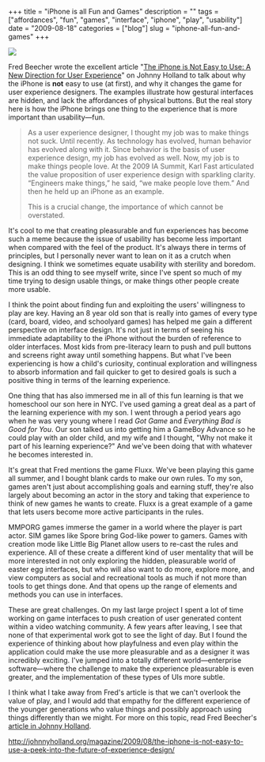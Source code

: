 +++
title = "iPhone is all Fun and Games"
description = ""
tags = ["affordances", "fun", "games", "interface", "iphone", "play", "usability"]
date = "2009-08-18"
categories = ["blog"]
slug = "iphone-all-fun-and-games"
+++



  <div class="notebook-screenshot"><a href="http://johnnyholland.org/magazine/2009/08/the-iphone-is-not-easy-to-use-a-peek-into-the-future-of-experience-design/"><img src="/media/bluga/wt4a8b1adb1092d.jpg"/></a></div><p>Fred Beecher wrote the excellent article "<a href="http://johnnyholland.org/magazine/2009/08/the-iphone-is-not-easy-to-use-a-peek-into-the-future-of-experience-design/">The iPhone is Not Easy to Use: A New Direction for User Experience</a>" on Johnny Holland to talk about why the iPhone is <strong>not</strong> easy to use (at first), and why it changes the game for user experience designers. The examples illustrate how gestural interfaces are hidden, and lack the affordances of physical buttons. But the real story here is how the iPhone brings one thing to the experience that is more important than usability&#8212;fun.</p>
<blockquote><p>As a user experience designer, I thought my job was to make things not suck. Until recently. As technology has evolved, human behavior has evolved along with it. Since behavior is the basis of user experience design, my job has evolved as well. Now, my job is to make things people love. At the 2009 IA Summit, Karl Fast articulated the value proposition of user experience design with sparkling clarity. “Engineers make things,” he said, “we make people love them.” And then he held up an iPhone as an example.</p>
<p>This is a crucial change, the importance of which cannot be overstated.</p></blockquote>
<p>It's cool to me that creating pleasurable and fun experiences has become such a meme because the issue of usability has become less important when compared with the feel of the product. It's always there in terms of principles, but I personally never want to lean on it as a crutch when designing. I think we sometimes equate usability with sterility and boredom. This is an odd thing to see myself write, since I've spent so much of my time trying to design usable things, or make things other people create more usable. </p>
<p>I think the point about finding fun and exploiting the users' willingness to play are key. Having an 8 year old son that is really into games of every type (card, board, video, and schoolyard games) has helped me gain a different perspective on interface design. It's not just in terms of seeing his immediate adaptability to the iPhone without the burden of reference to older interfaces. Most kids from pre-literacy learn to push and pull buttons and screens right away until something happens. But what I've been experiencing is how a child's curiosity, continual exploration and willingness to absorb information and fail quicker to get to desired goals is such a positive thing in terms of the learning experience. </p>
<p>One thing that has also immersed me in all of this fun learning is that we homeschool our son here in NYC. I've used gaming a great deal as a part of the learning experience with my son. I went through a period years ago when he was very young where I read <em>Got Game</em> and <em>Everything Bad is Good for You</em>. Our son talked us into getting him a GameBoy Advance so he could play with an older child, and my wife and I thought, "Why not make it part of his learning experience?" And we've been doing that with whatever he becomes interested in.</p>
<p>It's great that Fred mentions the game Fluxx. We've been playing this game all summer, and I bought blank cards to make our own rules. To my son, games aren't just about accomplishing goals and earning stuff, they're also largely about becoming an actor in the story and taking that experience to think of new games he wants to create. Fluxx is a great example of a game that lets users become more active participants in the rules. </p>
<p>MMPORG games immerse the gamer in a world where the player is part actor. SIM games like Spore bring God-like power to gamers. Games with creation mode like Little Big Planet allow users to re-cast the rules and experience. All of these create a different kind of user mentality that will be more interested in not only exploring the hidden, pleasurable world of easter egg interfaces, but who will also want to do more, explore more, and view computers as social and recreational tools as much if not more than tools to get things done. And that opens up the range of elements and methods you can use in interfaces.  </p>
<p>These are great challenges. On my last large project I spent a lot of time working on game interfaces to push creation of user generated content within a video watching community. A few years after leaving, I see that none of that experimental work got to see the light of day. But I found the experience of thinking about how playfulness and even play within the application could make the use more pleasurable and as a designer it was incredibly exciting. I've jumped into a totally different world&#8212;enterprise software&#8212;where the challenge to make the experience pleasurable is even greater, and the implementation of these types of UIs more subtle. </p>
<p>I think what I take away from Fred's article is that we can't overlook the value of play, and I would add that empathy for the different experience of the younger generations who value things and possibly approach using things differently than we might. For more on this topic, read Fred Beecher's <a href="http://johnnyholland.org/magazine/2009/08/the-iphone-is-not-easy-to-use-a-peek-into-the-future-of-experience-design/">article in Johnny Holland</a>.</p>
    
  <a href="http://johnnyholland.org/magazine/2009/08/the-iphone-is-not-easy-to-use-a-peek-into-the-future-of-experience-design/">http://johnnyholland.org/magazine/2009/08/the-iphone-is-not-easy-to-use-a-peek-into-the-future-of-experience-design/</a>
